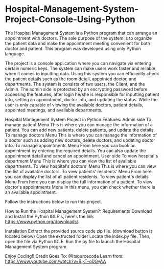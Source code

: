 # Hospital-Management-System-Project-Console-Using-Python
The Hospital Management System is a Python program that can arrange an appointment with doctors. The sole purpose of the system is to organize the patient data and make the appointment meeting convenient for both doctor and patient. This program was developed using only Python language.

The project is a console application where you can navigate via entering certain numeric keys. The system can make users work faster and reliable when it comes to inputting data. Using this system you can efficiently check the patient details such as the room detail, appointed doctor, and departments. The system is consists of two users, the Client, and the Admin. The admin side is protected by an encrypting password before accessing the features, after login he/she is responsible for inputting patient info, setting an appointment, doctor info, and updating the status. While the user is only capable of viewing the available doctors, patient details, appointed meetings, and available departments.

Hospital Management System Project in Python Features:
Admin side
	To manage patient Menu
	This is where you can manage the information of a patient. You can add new patients, delete patients, and update the details.
	To manage doctors Menu
	This is where you can manage the information of a doctor such as adding new doctors, delete doctors, and updating doctor info.
	To manage appointments Menu
	From here you can book an appointment by entering the required details. You can also update the appointment detail and cancel an appointment.
User side
	To view hospital's department Menu 
	This is where you can view the list of available departments.
	To view hospital's doctors' Menu
	This is where you can view the list of available doctors.
	To view patients' residents' Menu
	From here you can display the list of all patient residents.
	To view patient's details Menu
	From here you can display the full information of a patient.
	To view doctor's appointments Menu
	In this menu, you can check whether there is an available appointment.
	
Follow the instructions below to run this project.

How to Run the Hospital Management System?:
Requirements
Download and Install the Python IDLE's, here's the link https://www.python.org/downloads/.

Installation
	Extract the provided source code zip file. (download button is located below)
	Open the extracted folder
	Locate the index.py file.
	Then, open the file via Python IDLE.
	Run the py file to launch the Hospital Management System program.


Enjoy Coding!!
Credit Goes To: @Itsourcecode
Learn from: https://www.youtube.com/watch?v=BjkT-oDGyAA
